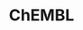 ---
bigquery: https://console.cloud.google.com/bigquery?p=patents-public-data&d=ebi_chembl&page=dataset
citation: '"The ChEMBL database in 2017." Anna Gaulton, Anne Hersey, Michał Nowotka,
  A Patrícia Bento, Jon Chambers, David Mendez, Prudence Mutowo, Francis Atkinson,
  Louisa J Bellis, Elena Cibrián-Uhalte, Mark Davies, Nathan Dedman, Anneli Karlsson,
  María Paula Magariños, John P Overington, George Papadatos, Ines Smit, Andrew R
  Leach Nucleic acids Research (2017) 45 (Database Issue), D945-D954'
contributors: European Bioinformatics Institute
cost: None
description: ChEMBL Data is a manually curated database of small molecules used in
  drug discovery, including information about existing patented drugs.
documentation: 'schema: https://www.ebi.ac.uk/chembl/db_schema


  '
last_edit: 04/07/2022, 17:02:20
location: https://console.cloud.google.com/marketplace/product/google_patents_public_datasets/chembl
maintained_by: EMBL-EBI, an outstation of European Molecular Biology Laboratory
related_publications: '

  ChEMBL: towards direct deposition of bioassay data.


  Mendez D, Gaulton A, Bento AP, Chambers J, De Veij M, Félix E, Magariños MP, Mosquera
  JF, Mutowo P, Nowotka M, Gordillo-Marañón M, Hunter F, Junco L, Mugumbate G, Rodriguez-Lopez
  M, Atkinson F, Bosc N, Radoux CJ, Segura-Cabrera A, Hersey A, Leach AR.


  — Nucleic Acids Res. 2019; 47(D1):D930-D940. doi: 10.1093/nar/gky1075

  '
schema_fields:
- chembl_id
- hrac_class_id
- parent_id
- biocomp_id
- activity_count
- bto_id
- warning_description
- updated_by
- withdrawn_year
- protein_class_synonym
- start_position
- full_molformula
- metabolite_record_id
- path
- smid
- protein_class_id
- direct_interaction
- met_conversion
- cellosaurus_id
- met_comment
- l2
- first_in_class
- canonical_smiles
- source
- cell_description
- acd_most_bpka
- cl_lincs_id
- tbl
- dosed_ingredient
- cpd_str_alert_id
- normal_range_max
- assay_id
- entity_type
- level3_description
- cell_ontology_id
- uberon_id
- mol_atc_id
- availability_type
- psa
- trade_name
- priority
- patent_expire_date
- toid
- cell_source_tax_id
- ddd_value
- alert_id
- num_lipinski_ro5_violations
- active_ingredient
- domain_type
- assay_cell_type
- tissue_id
- mechanism_of_action
- mc_target_type
- level3
- cell_source_organism
- bao_endpoint
- definition
- source_domain_id
- withdrawn_country
- short_name
- potential_duplicate
- as_id
- data_validity_comment
- first_approval
- src_description
- drug_record_id
- product_id
- standard_upper_value
- drug_substance_flag
- route
- curation_comment
- dosage_form
- assay_strain
- delist_flag
- published_units
- efo_id
- assay_organism
- warning_id
- site_id
- level2
- record_id
- mecref_id
- domain_id
- patent_no
- comments
- abstract
- mc_target_name
- mol_frac_id
- hbd_lipinski
- assay_param_id
- compound_key
- protein_class_desc
- stem_class
- cx_most_bpka
- published_value
- disease_efficacy
- warning_year
- alert_name
- qudt_units
- molecule_type
- variant_id
- l4
- frac_class_id
- enzyme_name
- mc_target_accession
- species_group_flag
- cx_most_apka
- pref_name
- uo_units
- updated_on
- targrel_id
- relationship_type
- aromatic_rings
- component_id
- src_compound_id
- caloha_id
- therapeutic_flag
- component_type
- volume
- version
- helm_notation
- num_alerts
- enzyme_tid
- heavy_atoms
- le
- ass_cls_map_id
- curated_by
- alogp
- standard_flag
- full_mwt
- usan_stem_definition
- hbd
- l3
- publication_number
- formulation_id
- idx
- standard_inchi
- type
- actsm_id
- level5
- natural_product
- mc_organism
- submission_date
- warning_class
- ro3_pass
- parent_molregno
- hba_lipinski
- warning_type
- ref_id
- sei
- class_level
- subgroup
- tid_fixed
- assay_source
- organism
- qed_weighted
- class_type
- assay_category
- chirality
- irac_code
- ap_id
- previous_company
- action_type
- stem
- approval_date
- src_short_name
- cell_source_tissue
- oc_id
- indref_id
- description
- last_page
- mutation
- published_relation
- black_box_warning
- usan_stem_id
- set_name
- syn_type
- domain_description
- pchembl_value
- selectivity_comment
- topical
- standard_text_value
- cx_logd
- component_synonym
- warning_country
- parameter_type
- text_value
- bao_format
- normal_range_min
- comp_go_id
- log_id
- major_class
- assay_subcellular_fraction
- last_active
- met_id
- bei
- efo_term
- usan_substem
- first_page
- mol_hrac_id
- ad_type
- assay_type
- sitecomp_id
- sequence_md5sum
- parent_go_id
- journal
- db_version
- drugind_id
- aidx
- acd_logp
- innovator_company
- l6
- compsyn_id
- related_tid
- ingredient
- warnref_id
- site_name
- upper_value
- cx_logp
- metref_id
- mc_tax_id
- l7
- standard_units
- company
- result_flag
- status
- who_name
- mechanism_comment
- inorganic_flag
- level1_description
- assay_test_type
- oral
- hba
- level2_description
- sequence
- prod_pat_id
- site_residues
- ddd_comment
- drug_product_flag
- doc_id
- creation_date
- ridx
- units
- nda_type
- molecular_mechanism
- mw_freebase
- mol_irac_id
- standard_type
- label
- withdrawn_reason
- l5
- prodrug
- comp_class_id
- stat
- co_stem_id
- standard_value
- authors
- assay_class_id
- assay_desc
- job_id
- downgraded
- alert_set_id
- entity_id
- l8
- withdrawn_class
- max_phase_for_ind
- applicant_full_name
- level1
- published_type
- protclasssyn_id
- prediction_method
- molsyn_id
- acd_most_apka
- withdrawn_flag
- src_id
- ddd_admr
- relation
- bao_id
- ref_type
- orig_description
- who_extra
- substrate_record_id
- country
- parameter_value
- mesh_id
- mec_id
- mw_monoisotopic
- molfile
- end_position
- binding_site_comment
- max_phase
- indication_class
- standard_relation
- targcomp_id
- parent_type
- molregno
- parenteral
- cidx
- isoform
- level4_description
- rgid
- rtb
- doc_type
- title
- acd_logd
- activity_comment
- cell_id
- compd_id
- patent_id
- target_type
- year
- molecular_species
- pathway_key
- target_mapping
- predbind_id
- target_desc
- hrac_code
- ddd_units
- frac_code
- go_id
- accession
- chebi_par_id
- value
- level4
- pubmed_id
- synonyms
- l1
- clo_id
- relationship_desc
- annotation
- homologue
- tid
- polymer_flag
- smarts
- db_source
- confidence_score
- res_stem_id
- issue
- src_assay_id
- aspect
- assay_tax_id
- doi
- patent_use_code
- irac_class_id
- pathway_id
- usan_year
- strength
- compound_name
- std_act_id
- tax_id
- research_stem
- atc_code
- active_molregno
- lle
- domain_name
- num_ro5_violations
- activity_id
- confidence
- usan_stem
- mesh_heading
- relationship
- cell_name
- assay_tissue
- standard_inchi_key
- ddd_id
- ref_url
- name
- structure_type
shortname: chembl
tags:
- biotechnology
- health
- chemical
- bioinformatics
- medical
terms_of_use: CC BY-SA 3.0
title: ChEMBL
uuid: e232a192-965c-4ec9-904c-155b6dfe56c5
---